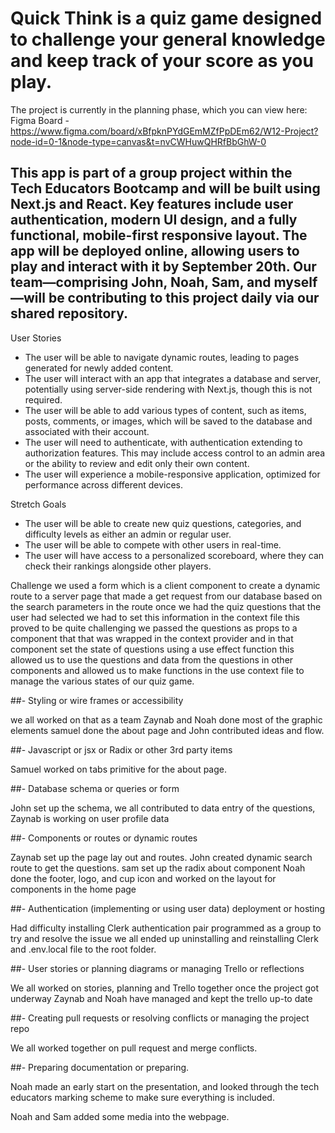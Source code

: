 # Quick Think is a quiz game designed to challenge your general knowledge and keep track of your score as you play.

The project is currently in the planning phase, which you can view here: Figma Board - https://www.figma.com/board/xBfpknPYdGEmMZfPpDEm62/W12-Project?node-id=0-1&node-type=canvas&t=nvCWHuwQHRfBbGhW-0

## This app is part of a group project within the Tech Educators Bootcamp and will be built using Next.js and React. Key features include user authentication, modern UI design, and a fully functional, mobile-first responsive layout. The app will be deployed online, allowing users to play and interact with it by September 20th. Our team—comprising John, Noah, Sam, and myself—will be contributing to this project daily via our shared repository.

User Stories

- The user will be able to navigate dynamic routes, leading to pages generated for newly added content.
- The user will interact with an app that integrates a database and server, potentially using server-side rendering with Next.js, though this is not required.
- The user will be able to add various types of content, such as items, posts, comments, or images, which will be saved to the database and associated with their account.
- The user will need to authenticate, with authentication extending to authorization features. This may include access control to an admin area or the ability to review and edit only their own content.
- The user will experience a mobile-responsive application, optimized for performance across different devices.

Stretch Goals

- The user will be able to create new quiz questions, categories, and difficulty levels as either an admin or regular user.
- The user will be able to compete with other users in real-time.
- The user will have access to a personalized scoreboard, where they can check their rankings alongside other players.

Challenge we used a form which is a client component to create a dynamic route to a server page that made a get request from our database based on the search parameters in the route once we had the quiz questions that the user had selected we had to set this information in the context file this proved to be quite challenging we passed the questions as props to a component that that was wrapped in the context provider and in that component set the state of questions using a use effect function this allowed us to use the questions and data from the questions in other components and allowed us to make functions in the use context file to manage the various states of our quiz game.

##- Styling or wire frames or accessibility

we all worked on that as a team Zaynab and Noah done most of the graphic elements samuel done the about page and John contributed ideas and flow.

##- Javascript or jsx or Radix or other 3rd party items

Samuel worked on tabs primitive for the about page.

##- Database schema or queries or form

John set up the schema, we all contributed to data entry of the questions, Zaynab is working on user profile data

##- Components or routes or dynamic routes

Zaynab set up the page lay out and routes. John created dynamic search route to get the questions. sam set up the radix about component Noah done the footer, logo, and cup icon and worked on the layout for components in the home page

##- Authentication (implementing or using user data) deployment or hosting

Had difficulty installing Clerk authentication pair programmed as a group to try and resolve the issue we all ended up uninstalling and reinstalling Clerk and .env.local file to the root folder.

##- User stories or planning diagrams or managing Trello or reflections

We all worked on stories, planning and Trello together once the project got underway Zaynab and Noah have managed and kept the trello up-to date

##- Creating pull requests or resolving conflicts or managing the project repo

We all worked together on pull request and merge conflicts.

##- Preparing documentation or preparing.

Noah made an early start on the presentation, and looked through the tech educators marking scheme to make sure everything is included.

Noah and Sam added some media into the webpage.